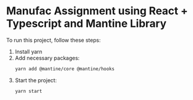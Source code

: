 # Manufac Assignment using React + Typescript and Mantine Library

To run this project, follow these steps:

1. Install yarn
2. Add necessary packages:
    ```bash
    yarn add @mantine/core @mantine/hooks
    ```
3. Start the project:
    ```bash
    yarn start
    ```

<!-- ## Screenshots

### Screenshot 1
![Screenshot 1](path/to/your/screenshot1.png)

### Screenshot 2
![Screenshot 2](path/to/your/screenshot2.png) -->

